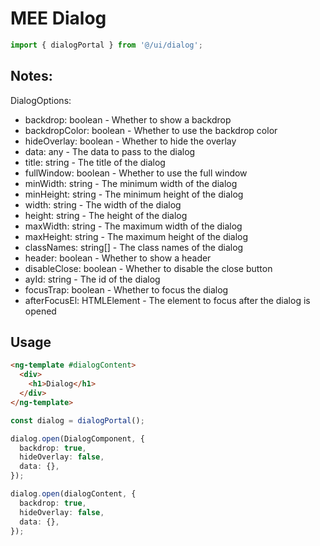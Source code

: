 # MEE Dialog

```typescript
import { dialogPortal } from '@/ui/dialog';
```

## Notes:

DialogOptions:

- backdrop: boolean - Whether to show a backdrop
- backdropColor: boolean - Whether to use the backdrop color
- hideOverlay: boolean - Whether to hide the overlay
- data: any - The data to pass to the dialog
- title: string - The title of the dialog
- fullWindow: boolean - Whether to use the full window
- minWidth: string - The minimum width of the dialog
- minHeight: string - The minimum height of the dialog
- width: string - The width of the dialog
- height: string - The height of the dialog
- maxWidth: string - The maximum width of the dialog
- maxHeight: string - The maximum height of the dialog
- classNames: string[] - The class names of the dialog
- header: boolean - Whether to show a header
- disableClose: boolean - Whether to disable the close button
- ayId: string - The id of the dialog
- focusTrap: boolean - Whether to focus the dialog
- afterFocusEl: HTMLElement - The element to focus after the dialog is opened

## Usage

```html
<ng-template #dialogContent>
  <div>
    <h1>Dialog</h1>
  </div>
</ng-template>
```

```typescript
const dialog = dialogPortal();

dialog.open(DialogComponent, {
  backdrop: true,
  hideOverlay: false,
  data: {},
});

dialog.open(dialogContent, {
  backdrop: true,
  hideOverlay: false,
  data: {},
});
```
